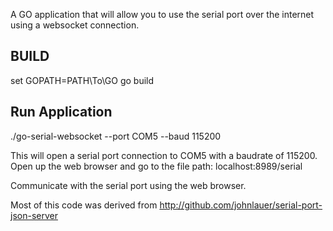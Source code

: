 A GO application that will allow you to use the serial port over the internet using a websocket connection.


## BUILD
set GOPATH=PATH\To\GO
go build

## Run Application
./go-serial-websocket --port COM5 --baud 115200

This will open a serial port connection to COM5 with a baudrate of 115200.  
Open up the web browser and go to the file path:
localhost:8989/serial

Communicate with the serial port using the web browser.

Most of this code was derived from http://github.com/johnlauer/serial-port-json-server
